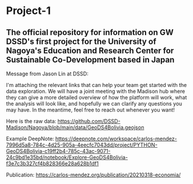 # Project-1
## The official repository for information on GW DSSD's first project for the University of Nagoya's Education and Research Center for Sustainable Co-Development based in Japan

Message from Jason Lin at DSSD:

I'm attaching the relevant links that can help your team get started with the data exploration.  We will have a joint meeting with the Madison hub where they can give a more detailed overview of how the platform will work, what the analysis will look like, and hopefully we can clarify any questions you may have.   In the meantime, feel free to reach out whenever you want!

Here is the raw data: https://github.com/DSSD-Madison/Nagoya/blob/main/data/GeoDS4Bolivia.geojson

Example DeepNote: https://deepnote.com/workspace/carlos-mendez-7996d5a8-784c-4d25-905a-4eecfc7043dd/project/PYTHON-GeoDS4Bolivia-c19ff2b4-785c-43ac-9071-24c9bd1e35bd/notebook/Explore-GeoDS4Bolivia-f3e7c3b327cf4b828366e28a628b1df1

Publication: https://carlos-mendez.org/publication/20210318-economia/
